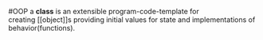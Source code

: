 #OOP 
a **class** is an extensible program-code-template for creating [[object]]s providing initial values for state and implementations of behavior(functions).